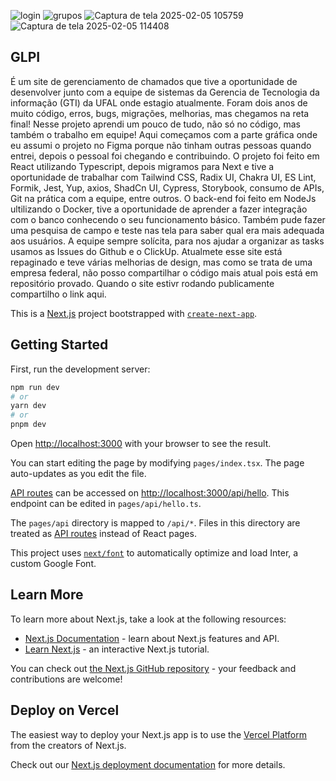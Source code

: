 ![login](https://github.com/user-attachments/assets/e5c8e133-32c0-41b5-abea-c89cb68b4620)
![grupos](https://github.com/user-attachments/assets/75607e48-44a8-4a47-99e1-d77e6c5ed804)
![Captura de tela 2025-02-05 105759](https://github.com/user-attachments/assets/9278f0b2-1888-4461-b3d5-9e488b620ae9)
![Captura de tela 2025-02-05 114408](https://github.com/user-attachments/assets/d96e0510-de02-42da-b332-7ac481b8b7f8)

## GLPI

É um site de gerenciamento de chamados que tive a oportunidade de desenvolver junto com a equipe de sistemas da Gerencia de Tecnologia da informação (GTI) da UFAL onde estagio atualmente. Foram dois anos de muito código, erros, bugs, migrações, melhorias, mas chegamos na reta final! Nesse projeto aprendi um pouco de tudo, não só no código, mas também o trabalho em equipe! Aqui começamos com a parte gráfica onde eu assumi o projeto no Figma porque não tinham outras pessoas quando entrei, depois o pessoal foi chegando e contribuindo. O projeto foi feito em React utilizando Typescript, depois migramos para Next e tive a oportunidade de trabalhar com Tailwind CSS, Radix UI, Chakra UI, ES Lint, Formik, Jest, Yup, axios, ShadCn UI, Cypress, Storybook, consumo de APIs, Git na prática com a equipe, entre outros. O back-end foi feito em NodeJs ultilizando o Docker, tive a oportunidade de aprender a fazer integração com o banco conhecendo o seu funcionamento básico. Também pude fazer uma pesquisa de campo e teste nas tela para saber qual era mais adequada aos usuários. A equipe sempre solícita, para nos ajudar a organizar as tasks usamos as Issues do Github e o ClickUp. Atualmete esse site está repaginado e teve várias melhorias de design, mas como se trata de uma empresa federal, não posso compartilhar o código mais atual pois está em repositório provado. Quando o site estivr rodando publicamente compartilho o link aqui.



This is a [Next.js](https://nextjs.org/) project bootstrapped with [`create-next-app`](https://github.com/vercel/next.js/tree/canary/packages/create-next-app).

## Getting Started

First, run the development server:

```bash
npm run dev
# or
yarn dev
# or
pnpm dev
```

Open [http://localhost:3000](http://localhost:3000) with your browser to see the result.

You can start editing the page by modifying `pages/index.tsx`. The page auto-updates as you edit the file.

[API routes](https://nextjs.org/docs/api-routes/introduction) can be accessed on [http://localhost:3000/api/hello](http://localhost:3000/api/hello). This endpoint can be edited in `pages/api/hello.ts`.

The `pages/api` directory is mapped to `/api/*`. Files in this directory are treated as [API routes](https://nextjs.org/docs/api-routes/introduction) instead of React pages.

This project uses [`next/font`](https://nextjs.org/docs/basic-features/font-optimization) to automatically optimize and load Inter, a custom Google Font.

## Learn More

To learn more about Next.js, take a look at the following resources:

- [Next.js Documentation](https://nextjs.org/docs) - learn about Next.js features and API.
- [Learn Next.js](https://nextjs.org/learn) - an interactive Next.js tutorial.

You can check out [the Next.js GitHub repository](https://github.com/vercel/next.js/) - your feedback and contributions are welcome!

## Deploy on Vercel

The easiest way to deploy your Next.js app is to use the [Vercel Platform](https://vercel.com/new?utm_medium=default-template&filter=next.js&utm_source=create-next-app&utm_campaign=create-next-app-readme) from the creators of Next.js.

Check out our [Next.js deployment documentation](https://nextjs.org/docs/deployment) for more details.
